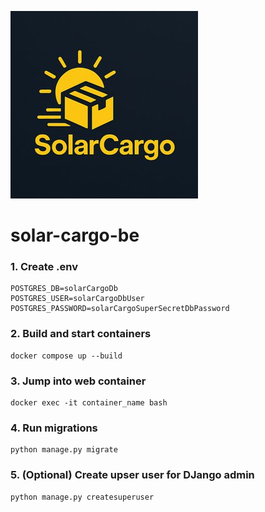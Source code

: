 ![Screenshot](backend/reports/static/images/solar_cargo_logo.jpg)
# solar-cargo-be
### 1. Create .env 
```
POSTGRES_DB=solarCargoDb
POSTGRES_USER=solarCargoDbUser
POSTGRES_PASSWORD=solarCargoSuperSecretDbPassword
```
### 2. Build and start containers
```
docker compose up --build
```
### 3. Jump into web container
```
docker exec -it container_name bash
```
### 4. Run migrations
```
python manage.py migrate
```
### 5. (Optional) Create upser user for DJango admin
```
python manage.py createsuperuser
```
